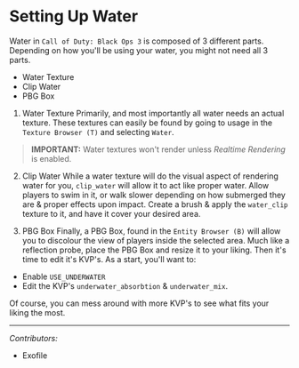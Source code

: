 # Setting Up Water

Water in `Call of Duty: Black Ops 3` is composed of 3 different parts. Depending on how you'll be using your water, you might not need all 3 parts.

-  Water Texture
- Clip Water
- PBG Box

1.  Water Texture
Primarily, and most importantly all water needs an actual texture. These textures can easily be found by going to usage in the `Texture Browser (T)` and selecting `Water`.

> **IMPORTANT:** Water textures won't render unless _Realtime Rendering_ is enabled.

2. Clip Water
While a water texture will do the visual aspect of rendering water for you, `clip_water` will allow it to act like proper water. Allow players to swim in it, or walk slower depending on how submerged they are & proper effects upon impact. Create a brush & apply the `water_clip` texture to it, and have it cover your desired area.

3. PBG Box
Finally, a PBG Box, found in the `Entity Browser (B)` will allow you to discolour the view of players inside the selected area. Much like a reflection probe, place the PBG Box and resize it to your liking. Then it's time to edit it's KVP's. As a start, you'll want to:
  * Enable `USE_UNDERWATER`
  * Edit the KVP's `underwater_absorbtion` & `underwater_mix`.

Of course, you can mess around with more KVP's to see what fits your liking the most.

---

_Contributors:_
- Exofile